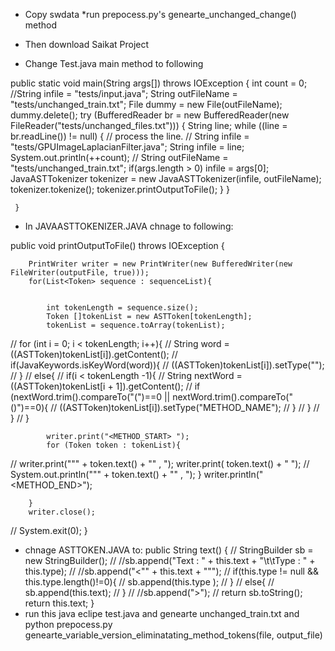 * Copy swdata
*run prepocess.py's genearte_unchanged_change() method 

* Then download Saikat Project
* Change Test.java main method to following

public static void main(String args[]) throws IOException {
		int count = 0;
		//String infile  = "tests/input.java";
		String outFileName = "tests/unchanged_train.txt";
		File dummy = new File(outFileName);
		dummy.delete();
		try (BufferedReader br = new BufferedReader(new FileReader("tests/unchanged_files.txt"))) {
		    String line;
		    while ((line = br.readLine()) != null) {
		    	// process the line.
//		    	String infile = "tests/GPUImageLaplacianFilter.java";
		    	String infile = line;
		    	System.out.println(++count);
//				String outFileName = "tests/unchanged_train.txt";
				if(args.length > 0) 
		           infile = args[0];
				JavaASTTokenizer tokenizer = new JavaASTTokenizer(infile, outFileName);
				tokenizer.tokenize();
				tokenizer.printOutputToFile(); 
		    }
		} 
		
	 }
* In JAVAASTTOKENIZER.JAVA chnage to following:

public void printOutputToFile() throws IOException {
		
		PrintWriter writer = new PrintWriter(new BufferedWriter(new FileWriter(outputFile, true)));
		for(List<Token> sequence : sequenceList){
			
			
			int tokenLength = sequence.size();
			Token []tokenList = new ASTToken[tokenLength];
			tokenList = sequence.toArray(tokenList);
//			for (int i = 0; i < tokenLength; i++){
//				String word = ((ASTToken)tokenList[i]).getContent();
//				if(JavaKeywords.isKeyWord(word)){
//					((ASTToken)tokenList[i]).setType("");
//				}
//				else{
//					if(i < tokenLength -1){
//						String nextWord = ((ASTToken)tokenList[i + 1]).getContent();
//						if (nextWord.trim().compareTo("(")==0 || nextWord.trim().compareTo("()")==0){
//							((ASTToken)tokenList[i]).setType("METHOD_NAME");
//						}
//					}
//				}
//			}
			
			
			writer.print("<METHOD_START> ");
			for (Token token : tokenList){
//				writer.print("\"" + token.text() + "\" , ");
				writer.print( token.text() + " ");
//				System.out.println("\"" + token.text() + "\" , ");
			}
			writer.println(" <METHOD_END>");
			
		}
		writer.close();
//		System.exit(0);
	}
  
 * chnage ASTTOKEN.JAVA to:
 public String text() {
//		StringBuilder sb = new StringBuilder();
//		//sb.append("Text : " + this.text + "\t\tType : " + this.type);
//		//sb.append("<\"" + this.text + "\"");
//		if(this.type != null && this.type.length()!=0){
//			sb.append(this.type );
//		}
//		else{
//			sb.append(this.text);
//		}
//		//sb.append(">");
//		return sb.toString();
		return this.text;
	}
  * run this java eclipe test.java and genearte unchanged_train.txt and python prepocess.py genearte_variable_version_eliminatating_method_tokens(file, output_file)
  
